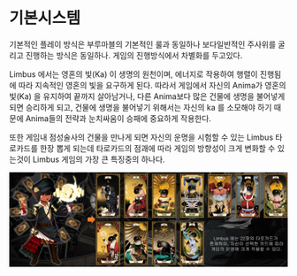 # 기본시스템

기본적인 플레이 방식은 부루마블의 기본적인 룰과 동일하나 보다일반적인 주사위를 굴리고 진행하는 방식은 동일하나. 게임의 진행방식에서 차별화를 두고있다.&#x20;

Limbus 에서는 영혼의 빛(Ka) 이 생명의 원천이며, 에너지로 작용하여 행렬이 진행됨에 따라 지속적인 영혼의 빛을 요구하게 된다. 따라서 게임에서 자신의 Anima가 영혼의 빛(Ka) 을 유지하여 끝까지 살아남거나, 다른 Anima보다 많은 건물에 생명을 불어넣게 되면 승리하게 되고, 건물에 생명을 불어넣기 위해서는 자신의 ka 를 소모해야 하기 때문에 Anima들의 전략과 눈치싸움이 승패에 중요하게 작용한다.&#x20;

또한 게임내 점성술사의 건물을 만나게 되면 자신의 운명을 시험할 수 있는 Limbus 타로카드를 한장 뽑게 되는데 타로카드의 점괘에 따라 게임의 방향성이 크게 변화할 수 있는것이 Limbus 게임의 가장 큰 특징중의 하나다.

![](../.gitbook/assets/기본시스템.png)

